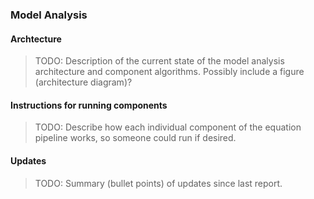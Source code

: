 ### Model Analysis

#### Archtecture

>TODO: Description of the current state of the model analysis architecture and component algorithms.
Possibly include a figure (architecture diagram)?

#### Instructions for running components

>TODO: Describe how each individual component of the equation pipeline works, so someone could run if desired.

#### Updates

> TODO: Summary (bullet points) of updates since last report.
